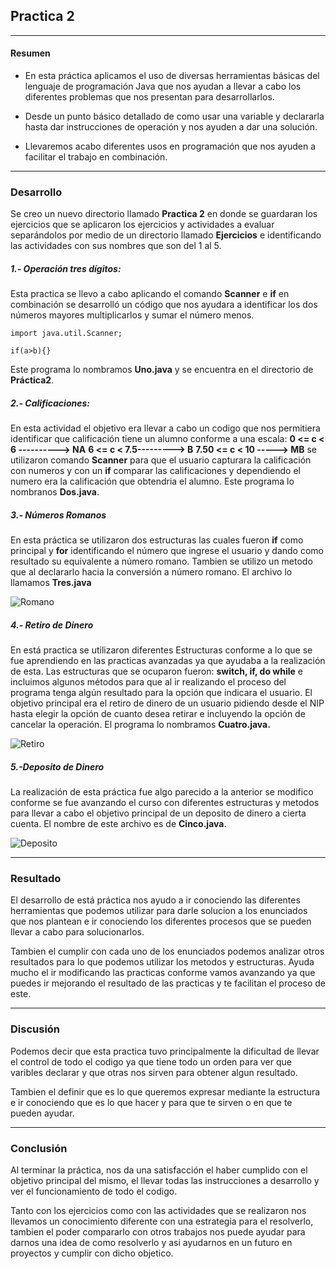 ## Practica 2
---
#### Resumen
- En esta práctica aplicamos el uso de diversas herramientas básicas del lenguaje de programación Java que nos ayudan a llevar a cabo los diferentes problemas que nos presentan para desarrollarlos.

- Desde un punto básico detallado de como usar una variable y declararla hasta dar instrucciones de operación y nos ayuden a dar una solución.

- Llevaremos acabo diferentes usos en programación que nos ayuden a facilitar el trabajo en combinación.
---
### Desarrollo
Se creo un nuevo directorio llamado **Practica 2** en donde se guardaran los ejercicios que se aplicaron los ejercicios y actividades a evaluar separándolos por medio de un directorio llamado **Ejercicios** e identificando las actividades con sus nombres que son del 1 al 5.

##### 1.- Operación tres dígitos:
Esta practica se llevo a cabo aplicando el comando **Scanner** e **if** en combinación se desarrolló un código que nos ayudara a identificar los dos números mayores multiplicarlos y sumar el número menos.
```
import java.util.Scanner;

if(a>b){}
```
Este programa lo nombramos **Uno.java** y se encuentra en el directorio de **Práctica2**.

##### 2.- Calificaciones:
En esta actividad el objetivo era llevar a cabo un codigo que nos permitiera identificar que calificación tiene un alumno conforme a una escala:
**0 <= c < 6 ----------> NA**
**6 <= c < 7.5---------> B**
**7.50  <= c < 10 -----> MB**
se utilizaron comando **Scanner** para que el usuario capturara la calificación con numeros y con un **if** comparar las calificaciones y dependiendo el numero era la calificación que obtendria el alumno.
Este programa lo nombranos **Dos.java**.

##### 3.- Números Romanos
En esta práctica se utilizaron dos estructuras las cuales fueron **if** como principal y **for** identificando el número que ingrese el usuario y dando como resultado su equivalente a número romano.
Tambien se utilizo un metodo que al declararlo hacia la conversión a número romano.
El archivo lo llamamos **Tres.java**

![Romano](https://i.imgur.com/GHhHQoB.png)

##### 4.- Retiro de Dinero
En está practica se utilizaron diferentes Estructuras conforme a lo que se fue aprendiendo en las practicas avanzadas ya que ayudaba a la realización de esta.
Las estructuras que se ocuparon fueron: **switch, if, do while** e incluimos algunos métodos para que al ir realizando el proceso del programa tenga algún resultado para la opción que indicara el usuario.
El objetivo principal era el retiro de dinero de un usuario pidiendo desde el NIP hasta elegir la opción de cuanto desea retirar e incluyendo la opción de cancelar la operación.
El programa lo nombramos **Cuatro.java.**

![Retiro](https://i.imgur.com/vgnp94c.png)

##### 5.-Deposito de Dinero
La realización de esta práctica fue algo parecido a la anterior se modifico conforme se fue avanzando el curso con diferentes estructuras y metodos para llevar a cabo el objetivo principal de un deposito de dinero a cierta cuenta.
El nombre de este archivo es de **Cinco.java**.

![Deposito](https://i.imgur.com/zgGdJlG.png)

---

### Resultado
El desarrollo de está práctica nos ayudo a ir conociendo las diferentes herramientas que podemos utilizar para darle solucion a los enunciados que nos plantean e ir conociendo los diferentes procesos que se pueden llevar a cabo para solucionarlos.

Tambien el cumplir con cada uno de los enunciados podemos analizar otros resultados para lo que podemos utilizar los metodos y estructuras.
Ayuda mucho el ir modificando las practicas conforme vamos avanzando ya que puedes ir mejorando el resultado de las practicas y te facilitan el proceso de este.

---
### Discusión
Podemos decir que esta practica tuvo principalmente la dificultad de llevar el control de todo el codigo ya que tiene todo un orden para ver que varibles declarar y que otras nos sirven para obtener algun resultado.

Tambien el definir que es lo que queremos expresar mediante la estructura e ir conociendo que es lo que hacer y para que te sirven o en que te pueden ayudar.

---
### Conclusión
Al terminar la práctica, nos da una satisfacción el haber cumplido con el objetivo principal del mismo, el llevar todas las instrucciones a desarrollo y ver el funcionamiento de todo el codigo.

Tanto con los ejercicios como con las actividades que se realizaron nos llevamos un conocimiento diferente con una estrategia para el resolverlo, tambien el poder compararlo con otros trabajos nos puede ayudar para darnos una idea de como resolverlo y asi ayudarnos en un futuro en proyectos y cumplir con dicho objetico.